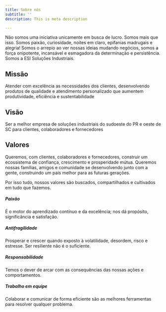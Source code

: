 ```yaml
---
title: Sobre nós
subtitle: ''
description: This is meta description

---
```

Não somos uma iniciativa unicamente em busca de lucro. Somos mais que isso. Somos paixão, curiosidade, noites em claro, epifanias madrugais e alegria! Somos o arrepio ao ver nossas ideias mudando negócios, somos a força onipotente, incansável e esmagadora da determinação e persistência. Somos a ESI Soluções Industriais.

## Missão

Atender com excelência as necessidades dos clientes, desenvolvendo produtos de qualidade e atendimento personalizado que aumentem produtividade, eficiência e sustentabilidade

## Visão

Ser a melhor empresa de soluções industriais do sudoeste do PR e oeste de SC para clientes, colaboradores e fornecedores

## Valores

Queremos, com clientes, colaboradores e fornecedores, construir um ecossistema de confiança, crescimento e prosperidade mútua. Queremos nossas famílias, amigos e comunidade se desenvolvendo junto com a gente, construindo um país melhor para as futuras gerações.

Por isso tudo, nossos valores são buscados, compartilhados e cultivados em tudo que fazemos.

##### Paixão

É o motor do aprendizado contínuo e da excelência; nos dá propósito, significância e satisfação.

##### Antifragilidade

Prosperar e crescer quando exposto à volatilidade, desordem, risco e estresse. Ser resiliente não é o suficiente.

##### Responsabilidade

Temos o dever de arcar com as consequências das nossas ações e comportamentos.

##### Trabalho em equipe

Colaborar e comunicar de forma eficiente são as melhores ferramentas para resolver qualquer problema.